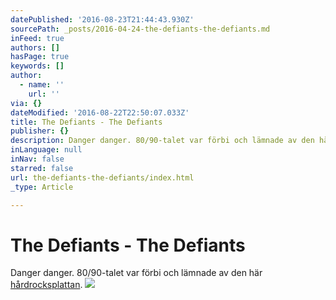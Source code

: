 ```yaml
---
datePublished: '2016-08-23T21:44:43.930Z'
sourcePath: _posts/2016-04-24-the-defiants-the-defiants.md
inFeed: true
authors: []
hasPage: true
keywords: []
author:
  - name: ''
    url: ''
via: {}
dateModified: '2016-08-22T22:50:07.033Z'
title: The Defiants - The Defiants
publisher: {}
description: Danger danger. 80/90-talet var förbi och lämnade av den här hårdrocksplattan.
inLanguage: null
inNav: false
starred: false
url: the-defiants-the-defiants/index.html
_type: Article

---
```

# The Defiants - The Defiants

Danger danger. 80/90-talet var förbi och lämnade av den här [hårdrocksplattan][0].
![](https://the-grid-user-content.s3-us-west-2.amazonaws.com/96d0812e-5118-42d3-aaef-b966e024a83e.jpg)

[0]: https://open.spotify.com/album/2llZ6CLHuTSxxHH1iyydIn
